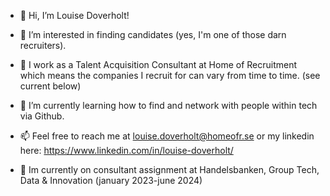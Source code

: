 - 👋 Hi, I’m Louise Doverholt!
- 👀 I’m interested in finding candidates (yes, I'm one of those darn recruiters).
- 🏡 I work as a Talent Acquisition Consultant at Home of Recruitment which means the companies I recruit for can vary from time to time. (see current below)
- 🌱 I’m currently learning how to find and network with people within tech via Github.  
- 📫 Feel free to reach me at louise.doverholt@homeofr.se or my linkedin here: https://www.linkedin.com/in/louise-doverholt/

- 💙 Im currently on consultant assignment at Handelsbanken, Group Tech, Data & Innovation (january 2023-june 2024)
